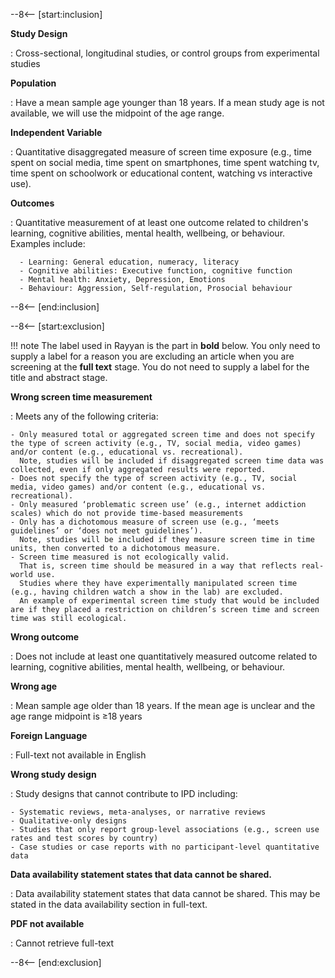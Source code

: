 <!-- markdownlint-disable-file MD041 MD036 -->
--8<-- [start:inclusion]

**Study Design**

:   Cross-sectional, longitudinal studies, or control groups from experimental studies

**Population**

:   Have a mean sample age younger than 18 years.
    If a mean study age is not available, we will use the midpoint of the age range.

**Independent Variable**

:   Quantitative disaggregated measure of screen time exposure (e.g., time spent on social media, time spent on smartphones, time spent watching tv, time spent on schoolwork or educational content, watching vs interactive use).

**Outcomes**

:   Quantitative measurement of at least one outcome related to children's learning, cognitive abilities, mental health, wellbeing, or behaviour.
    Examples include:

      - Learning: General education, numeracy, literacy
      - Cognitive abilities: Executive function, cognitive function
      - Mental health: Anxiety, Depression, Emotions
      - Behaviour: Aggression, Self-regulation, Prosocial behaviour

--8<-- [end:inclusion]

--8<-- [start:exclusion]

!!! note
    The label used in Rayyan is the part in **bold** below.
    You only need to supply a label for a reason you are excluding an article when you are screening at the **full text** stage.
    You do not need to supply a label for the title and abstract stage.

**Wrong screen time measurement**

:   Meets any of the following criteria:

    - Only measured total or aggregated screen time and does not specify the type of screen activity (e.g., TV, social media, video games) and/or content (e.g., educational vs. recreational).
      Note, studies will be included if disaggregated screen time data was collected, even if only aggregated results were reported.
    - Does not specify the type of screen activity (e.g., TV, social media, video games) and/or content (e.g., educational vs. recreational).
    - Only measured ‘problematic screen use’ (e.g., internet addiction scales) which do not provide time-based measurements
    - Only has a dichotomous measure of screen use (e.g., ‘meets guidelines’ or ‘does not meet guidelines’).
      Note, studies will be included if they measure screen time in time units, then converted to a dichotomous measure.
    - Screen time measured is not ecologically valid.
      That is, screen time should be measured in a way that reflects real-world use.
      Studies where they have experimentally manipulated screen time (e.g., having children watch a show in the lab) are excluded.
      An example of experimental screen time study that would be included are if they placed a restriction on children’s screen time and screen time was still ecological.

**Wrong outcome**

:   Does not include at least one quantitatively measured outcome related to learning, cognitive abilities, mental health, wellbeing, or behaviour.

**Wrong age**

:   Mean sample age older than 18 years. If the mean age is unclear and the age range midpoint is ≥18 years

**Foreign Language**

:   Full-text not available in English

**Wrong study design**

:   Study designs that cannot contribute to IPD including:

    - Systematic reviews, meta-analyses, or narrative reviews
    - Qualitative-only designs
    - Studies that only report group-level associations (e.g., screen use rates and test scores by country)
    - Case studies or case reports with no participant-level quantitative data

**Data availability statement states that data cannot be shared.**

:   Data availability statement states that data cannot be shared.
    This may be stated in the data availability section in full-text.

**PDF not available**

:   Cannot retrieve full-text

--8<-- [end:exclusion]
